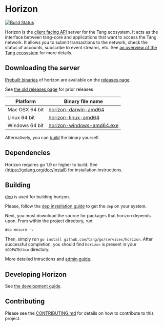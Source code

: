 # Horizon
[![Build Status](https://travis-ci.org/tang/horizon.svg?branch=master)](https://travis-ci.org/tang/horizon)

Horizon is the [client facing API](/docs) server for the Tang ecosystem.  It acts as the interface between tang-core and applications that want to access the Tang network. It allows you to submit transactions to the network, check the status of accounts, subscribe to event streams, etc. See [an overview of the Tang ecosystem](https://www.tang.org/developers/guides/get-started/) for more details.

## Downloading the server
[Prebuilt binaries](https://github.com/tang/go/releases) of horizon are available on the 
[releases page](https://github.com/tang/go/releases).

See [the old releases page](https://github.com/tang/horizon/releases) for prior releases

| Platform       | Binary file name                                                                         |
|----------------|------------------------------------------------------------------------------------------|
| Mac OSX 64 bit | [horizon-darwin-amd64](https://github.com/tang/go/releases/download/horizon-v0.12.0-testing/horizon-v0.12.0-testing-darwin-amd64.tar.gz)      |
| Linux 64 bit   | [horizon-linux-amd64](https://github.com/tang/go/releases/download/horizon-v0.12.0-testing/horizon-v0.12.0-testing-linux-amd64.tar.gz)       |
| Windows 64 bit | [horizon-windows-amd64.exe](https://github.com/tang/go/releases/download/horizon-v0.12.0-testing/horizon-v0.12.0-testing-windows-amd64.zip) |

Alternatively, you can [build](#building) the binary yourself.

## Dependencies

Horizon requires go 1.9 or higher to build. See (https://golang.org/doc/install) for installation instructions.

## Building

[dep](https://golang.github.io/dep/) is used for building horizon.

Please, follow the [dep installation guide](https://golang.github.io/dep/docs/installation.html) to get the `dep` on your
system. 

Next, you must download the source for packages that horizon depends upon. From within the project directory, run:

```bash
dep ensure -v
```

Then, simply run `go install github.com/tang/go/services/horizon`.  After successful
completion, you should find `horizon` is present in your `$GOPATH/bin` directory.

More detailed intructions and [admin guide](internal/docs/reference/admin.md). 

## Developing Horizon

See [the development guide](internal/docs/developing.md).

## Contributing
Please see the [CONTRIBUTING.md](./CONTRIBUTING.md) for details on how to contribute to this project.
